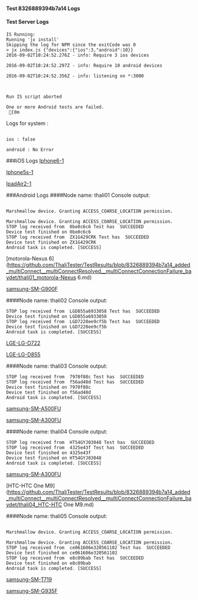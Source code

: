 #### Test 8326889394b7a14 Logs

#### Test Server Logs
```
IS Running:
Running 'jx install'
Skipping the log for NPM since the exitCode was 0
> jx index.js {"devices":{"ios":3,"android":10}}
2016-09-02T10:24:52.276Z - info: Require 3 ios devices

2016-09-02T10:24:52.297Z - info: Require 10 android devices

2016-09-02T10:24:52.356Z - info: listening on *:3000


 
Run IS script aborted
 
One or more Android tests are failed.
 [0m

```


Logs for system : 
```

ios : false

android : No Error
```


###iOS Logs
[Iphone6-1](https://github.com/ThaliTester/TestResults/blob/8326889394b7a14_added_multiConnect__multiConnectResolved__multiConnectConnectionFailure_baydet/iOS_Iphone6-1.md)

[Iphone5s-1](https://github.com/ThaliTester/TestResults/blob/8326889394b7a14_added_multiConnect__multiConnectResolved__multiConnectConnectionFailure_baydet/iOS_Iphone5s-1.md)

[IpadAir2-1](https://github.com/ThaliTester/TestResults/blob/8326889394b7a14_added_multiConnect__multiConnectResolved__multiConnectConnectionFailure_baydet/iOS_IpadAir2-1.md)


###Android Logs
####Node name: thali01
Console output:
```

Marshmallow device. Granting ACCESS_COARSE_LOCATION permission.

Marshmallow device. Granting ACCESS_COARSE_LOCATION permission.
STOP log received from  0be0c6c6 Test has  SUCCEEDED
Device test finished on 0be0c6c6 
STOP log received from  ZX1G429CRK Test has  SUCCEEDED
Device test finished on ZX1G429CRK 
Android task is completed. [SUCCESS]
```
[motorola-Nexus 6](https://github.com/ThaliTester/TestResults/blob/8326889394b7a14_added_multiConnect__multiConnectResolved__multiConnectConnectionFailure_baydet/thali01_motorola-Nexus 6.md)

[samsung-SM-G900F](https://github.com/ThaliTester/TestResults/blob/8326889394b7a14_added_multiConnect__multiConnectResolved__multiConnectConnectionFailure_baydet/thali01_samsung-SM-G900F.md)

####Node name: thali02
Console output:
```
STOP log received from  LGD855a6933058 Test has  SUCCEEDED
Device test finished on LGD855a6933058 
STOP log received from  LGD7228ee9cf5b Test has  SUCCEEDED
Device test finished on LGD7228ee9cf5b 
Android task is completed. [SUCCESS]
```
[LGE-LG-D722](https://github.com/ThaliTester/TestResults/blob/8326889394b7a14_added_multiConnect__multiConnectResolved__multiConnectConnectionFailure_baydet/thali02_LGE-LG-D722.md)

[LGE-LG-D855](https://github.com/ThaliTester/TestResults/blob/8326889394b7a14_added_multiConnect__multiConnectResolved__multiConnectConnectionFailure_baydet/thali02_LGE-LG-D855.md)

####Node name: thali03
Console output:
```
STOP log received from  7970f88c Test has  SUCCEEDED
STOP log received from  f56ad48d Test has  SUCCEEDED
Device test finished on 7970f88c 
Device test finished on f56ad48d 
Android task is completed. [SUCCESS]
```
[samsung-SM-A500FU](https://github.com/ThaliTester/TestResults/blob/8326889394b7a14_added_multiConnect__multiConnectResolved__multiConnectConnectionFailure_baydet/thali03_samsung-SM-A500FU.md)

[samsung-SM-A300FU](https://github.com/ThaliTester/TestResults/blob/8326889394b7a14_added_multiConnect__multiConnectResolved__multiConnectConnectionFailure_baydet/thali03_samsung-SM-A300FU.md)

####Node name: thali04
Console output:
```
STOP log received from  HT54GYJ03048 Test has  SUCCEEDED
STOP log received from  4325e43f Test has  SUCCEEDED
Device test finished on 4325e43f 
Device test finished on HT54GYJ03048 
Android task is completed. [SUCCESS]
```
[samsung-SM-A300FU](https://github.com/ThaliTester/TestResults/blob/8326889394b7a14_added_multiConnect__multiConnectResolved__multiConnectConnectionFailure_baydet/thali04_samsung-SM-A300FU.md)

[HTC-HTC One M9](https://github.com/ThaliTester/TestResults/blob/8326889394b7a14_added_multiConnect__multiConnectResolved__multiConnectConnectionFailure_baydet/thali04_HTC-HTC One M9.md)

####Node name: thali05
Console output:
```

Marshmallow device. Granting ACCESS_COARSE_LOCATION permission.

Marshmallow device. Granting ACCESS_COARSE_LOCATION permission.
STOP log received from  ce061606e320561102 Test has  SUCCEEDED
Device test finished on ce061606e320561102 
STOP log received from  e8c09bab Test has  SUCCEEDED
Device test finished on e8c09bab 
Android task is completed. [SUCCESS]
```
[samsung-SM-T719](https://github.com/ThaliTester/TestResults/blob/8326889394b7a14_added_multiConnect__multiConnectResolved__multiConnectConnectionFailure_baydet/thali05_samsung-SM-T719.md)

[samsung-SM-G935F](https://github.com/ThaliTester/TestResults/blob/8326889394b7a14_added_multiConnect__multiConnectResolved__multiConnectConnectionFailure_baydet/thali05_samsung-SM-G935F.md)


